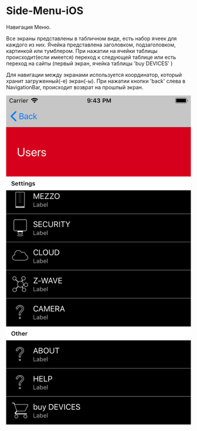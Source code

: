 # Side-Menu-iOS
Навигация Меню.

Все экраны представлены в табличном виде, есть набор ячеек для каждого из них.
Ячейка представлена заголовком, подзаголовком, картинкой или тумблером.
При нажатии на ячейки таблицы происходит(если имеется) переход к следующей таблице или есть переход на сайты (первый экран,  ячейка таблицы 'buy DEVICES' )

Для навигации между экранами используется координатор, который хранит загруженный(-е) экран(-ы). 
При нажатии кнопки 'back' слева в NavigationBar, происходит возврат на прошлый экран.

![Main Screen](https://github.com/Melekhin/Side-Menu-iOS/blob/master/Screenshots/Simulator%20Screen%20Shot%20-%20iPhone%208%20-%202019-07-17%20at%2021.43.02.png)
